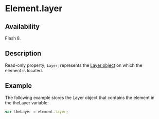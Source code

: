 # Element.layer

## Availability

Flash 8.

## Description

Read-only property; `Layer`; represents the [Layer object](../Layer_object/Layer_summary.md) on which the element is located.

## Example

The following example stores the Layer object that contains the element in the theLayer variable:

```javascript
var theLayer = element.layer;
```
